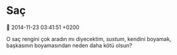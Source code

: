 Saç
===

:date: 2014-11-23 03:41:51 +0200

O saç rengini çok aradın mı diyecektim, *sustum*, kendini boyamak,
başkasının boyamasından neden daha kötü olsun?
